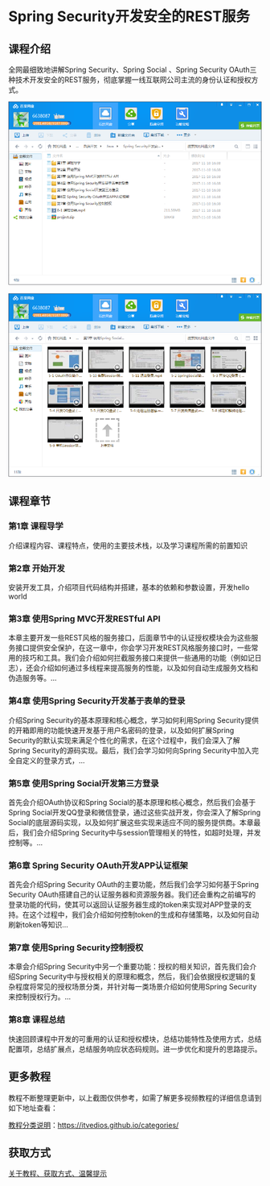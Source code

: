 # Spring Security开发安全的REST服务

## 课程介绍

全网最细致地讲解Spring Security、Spring Social 、Spring Security OAuth三种技术开发安全的REST服务，彻底掌握一线互联网公司主流的身份认证和授权方式。

![](img/SpringSecurity开发安全的REST服务1.png)

![](img/SpringSecurity开发安全的REST服务2.png)

## 课程章节

### 第1章 课程导学

介绍课程内容、课程特点，使用的主要技术栈，以及学习课程所需的前置知识

### 第2章 开始开发

安装开发工具，介绍项目代码结构并搭建，基本的依赖和参数设置，开发hello world

### 第3章 使用Spring MVC开发RESTful API

本章主要开发一些REST风格的服务接口，后面章节中的认证授权模块会为这些服务接口提供安全保护，在这一章中，你会学习开发REST风格服务接口时，一些常用的技巧和工具。我们会介绍如何拦截服务接口来提供一些通用的功能（例如记日志），还会介绍如何通过多线程来提高服务的性能，以及如何自动生成服务文档和伪造服务等。...

### 第4章 使用Spring Security开发基于表单的登录

介绍Spring Security的基本原理和核心概念，学习如何利用Spring Security提供的开箱即用的功能快速开发基于用户名密码的登录，以及如何扩展Spring Security的默认实现来满足个性化的需求，在这个过程中，我们会深入了解Spring Security的源码实现。最后，我们会学习如何向Spring Security中加入完全自定义的登录方式，...

### 第5章 使用Spring Social开发第三方登录

首先会介绍OAuth协议和Spring Social的基本原理和核心概念，然后我们会基于Spring Social开发QQ登录和微信登录，通过这些实战开发，你会深入了解Spring Social的底层源码实现，以及如何扩展这些实现来适应不同的服务提供商。本章最后，我们会介绍Spring Security中与session管理相关的特性，如超时处理，并发控制等。...

### 第6章 Spring Security OAuth开发APP认证框架

首先会介绍Spring Security OAuth的主要功能，然后我们会学习如何基于Spring Security OAuth搭建自己的认证服务器和资源服务器。我们还会重构之前编写的登录功能的代码，使其可以返回认证服务器生成的token来实现对APP登录的支持。在这个过程中，我们会介绍如何控制token的生成和存储策略，以及如何自动刷新token等知识...

### 第7章 使用Spring Security控制授权

本章会介绍Spring Security中另一个重要功能：授权的相关知识，首先我们会介绍Spring Security中与授权相关的原理和概念，然后，我们会依据授权逻辑的复杂程度将常见的授权场景分类，并针对每一类场景介绍如何使用Spring Security来控制授权行为。...

### 第8章 课程总结

快速回顾课程中开发的可重用的认证和授权模块，总结功能特性及使用方式，总结配置项，总结扩展点，总结服务响应状态码规则。进一步优化和提升的思路提示。

## 更多教程

教程不断整理更新中，以上截图仅供参考，如需了解更多视频教程的详细信息请到如下地址查看：

[教程分类说明](https://itvedios.github.io/categories/)：<https://itvedios.github.io/categories/>

## 获取方式

[关于教程、获取方式、温馨提示](https://itvedios.github.io/about/)
